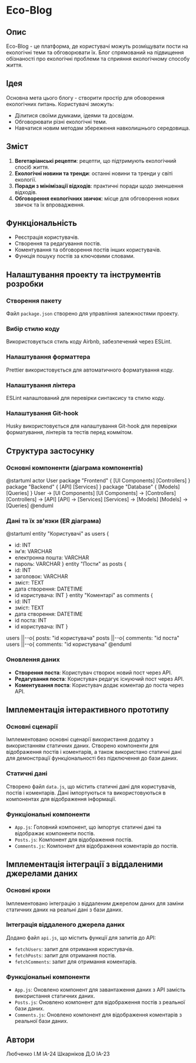 # Eco-Blog

## Опис
Eco-Blog - це платформа, де користувачі можуть розміщувати пости на екологічні теми та обговорювати їх. Блог спрямований на підвищення обізнаності про екологічні проблеми та сприяння екологічному способу життя.

## Ідея
Основна мета цього блогу - створити простір для обоворення екологічних питань. Користувачі зможуть:
- Ділитися своїми думками, ідеями та досвідом.
- Обговорювати різні екологічні теми.
- Навчатися новим методам збереження навколишнього середовища.

## Зміст
1. **Вегетаріанські рецепти**: рецепти, що підтримують екологічний спосіб життя.
2. **Екологічні новини та тренди**: останні новини та тренди у світі екології.
3. **Поради з мінімізації відходів**: практичні поради щодо зменшення відходів.
4. **Обговорення екологічних звичок**: місце для обговорення нових звичок та їх впровадження.

## Функціональність
- Реєстрація користувачів.
- Створення та редагування постів.
- Коментування та обговорення постів інших користувачів.
- Функція пошуку постів за ключовими словами.

## Налаштування проекту та інструментів розробки

### Створення пакету
Файл `package.json` створено для управління залежностями проекту.

### Вибір стилю коду
Використовується стиль коду Airbnb, забезпечений через ESLint.

### Налаштування форматтера
Prettier використовується для автоматичного форматування коду.

### Налаштування лінтера
ESLint налаштований для перевірки синтаксису та стилю коду.

### Налаштування Git-hook
Husky використовується для налаштування Git-hook для перевірки форматування, лінтерів та тестів перед коммітом.

## Структура застосунку

### Основні компоненти (діаграма компонентів)
@startuml
actor User
package "Frontend" {
  [UI Components]
  [Controllers]
}
package "Backend" {
  [API]
  [Services]
}
package "Database" {
  [Models]
  [Queries]
}
User -> [UI Components]
[UI Components] -> [Controllers]
[Controllers] -> [API]
[API] -> [Services]
[Services] -> [Models]
[Models] -> [Queries]
@enduml

### Дані та їх зв'язки (ER діаграма)
@startuml
entity "Користувачі" as users {
  * id: INT
  * ім'я: VARCHAR
  * електронна пошта: VARCHAR
  * пароль: VARCHAR
}
entity "Пости" as posts {
  * id: INT
  * заголовок: VARCHAR
  * зміст: TEXT
  * дата створення: DATETIME
  * id користувача: INT
}
entity "Коментарі" as comments {
  * id: INT
  * зміст: TEXT
  * дата створення: DATETIME
  * id поста: INT
  * id користувача: INT
}

users ||--o{ posts: "id користувача"
posts ||--o{ comments: "id поста"
users ||--o{ comments: "id користувача"
@enduml

### Оновлення даних
- **Створення поста**: Користувач створює новий пост через API.
- **Редагування поста**: Користувач редагує існуючий пост через API.
- **Коментування поста**: Користувач додає коментар до поста через API.

## Імплементація інтерактивного прототипу

### Основні сценарії
Імплементовано основні сценарії використання додатку з використанням статичних даних. Створено компоненти для відображення постів і коментарів, а також використано статичні дані для демонстрації функціональності без підключення до бази даних.

### Статичні дані
Створено файл `data.js`, що містить статичні дані для користувачів, постів і коментарів. Дані імпортуються та використовуються в компонентах для відображення інформації.

### Функціональні компоненти
- `App.js`: Головний компонент, що імпортує статичні дані та відображає компоненти постів.
- `Posts.js`: Компонент для відображення постів.
- `Comments.js`: Компонент для відображення коментарів до постів.

## Імплементація інтеграції з віддаленими джерелами даних

### Основні кроки
Імплементовано інтеграцію з віддаленим джерелом даних для заміни статичних даних на реальні дані з бази даних. 

### Інтеграція віддаленого джерела даних
Додано файл `api.js`, що містить функції для запитів до API:
- `fetchUsers`: запит для отримання користувачів.
- `fetchPosts`: запит для отримання постів.
- `fetchComments`: запит для отримання коментарів.

### Функціональні компоненти
- `App.js`: Оновлено компонент для завантаження даних з API замість використання статичних даних.
- `Posts.js`: Оновлено компонент для відображення постів з реальної бази даних.
- `Comments.js`: Оновлено компонент для відображення коментарів з реальної бази даних.

## Автори
Любченко І.М ІА-24
Шкарніков Д.О ІА-23
